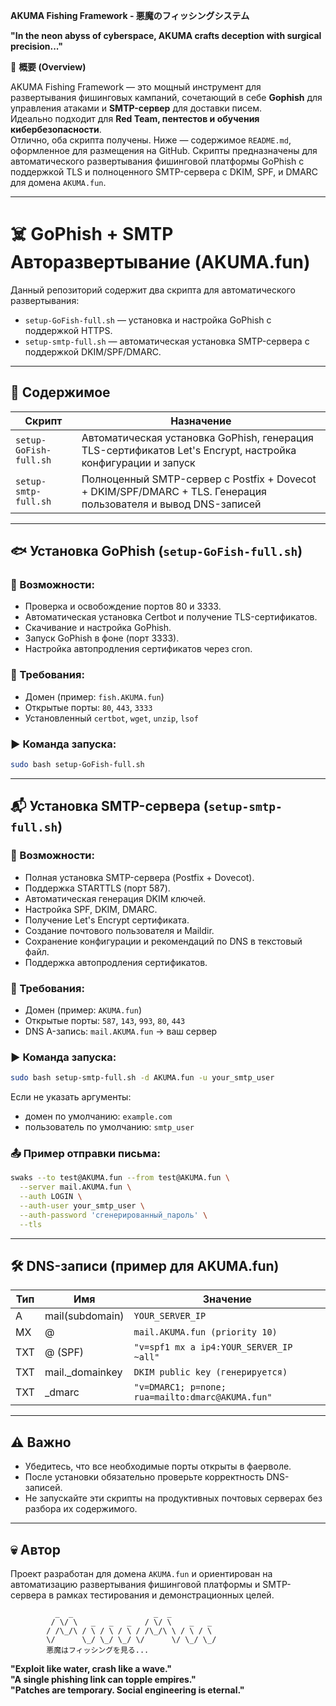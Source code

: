   **AKUMA Fishing Framework - 悪魔のフィッシングシステム**  

**"In the neon abyss of cyberspace, AKUMA crafts deception with surgical precision..."**  

🚀 **概要 (Overview)**  

AKUMA Fishing Framework — это мощный инструмент для развертывания фишинговых кампаний, сочетающий в себе **Gophish** для управления атаками и **SMTP-сервер** для доставки писем.  
Идеально подходит для **Red Team, пентестов и обучения кибербезопасности**.  
Отлично, оба скрипта получены. Ниже — содержимое `README.md`, оформленное для размещения на GitHub. Скрипты предназначены для автоматического развертывания фишинговой платформы GoPhish с поддержкой TLS и полноценного SMTP-сервера с DKIM, SPF, и DMARC для домена `AKUMA.fun`.

---

# ☠️ GoPhish + SMTP Авторазвертывание (AKUMA.fun)

Данный репозиторий содержит два скрипта для автоматического развертывания:
- `setup-GoFish-full.sh` — установка и настройка GoPhish с поддержкой HTTPS.
- `setup-smtp-full.sh` — автоматическая установка SMTP-сервера с поддержкой DKIM/SPF/DMARC.

---

## 📁 Содержимое

| Скрипт | Назначение |
|--------|------------|
| `setup-GoFish-full.sh` | Автоматическая установка GoPhish, генерация TLS-сертификатов Let's Encrypt, настройка конфигурации и запуск |
| `setup-smtp-full.sh` | Полноценный SMTP-сервер с Postfix + Dovecot + DKIM/SPF/DMARC + TLS. Генерация пользователя и вывод DNS-записей |

---

## 🐟 Установка GoPhish (`setup-GoFish-full.sh`)

### 🔧 Возможности:
- Проверка и освобождение портов 80 и 3333.
- Автоматическая установка Certbot и получение TLS-сертификатов.
- Скачивание и настройка GoPhish.
- Запуск GoPhish в фоне (порт 3333).
- Настройка автопродления сертификатов через cron.

### 📌 Требования:
- Домен (пример: `fish.AKUMA.fun`)
- Открытые порты: `80`, `443`, `3333`
- Установленный `certbot`, `wget`, `unzip`, `lsof`

### ▶️ Команда запуска:
```bash
sudo bash setup-GoFish-full.sh
```

---

## 📬 Установка SMTP-сервера (`setup-smtp-full.sh`)

### 🔧 Возможности:
- Полная установка SMTP-сервера (Postfix + Dovecot).
- Поддержка STARTTLS (порт 587).
- Автоматическая генерация DKIM ключей.
- Настройка SPF, DKIM, DMARC.
- Получение Let's Encrypt сертификата.
- Создание почтового пользователя и Maildir.
- Сохранение конфигурации и рекомендаций по DNS в текстовый файл.
- Поддержка автопродления сертификатов.

### 📌 Требования:
- Домен (пример: `AKUMA.fun`)
- Открытые порты: `587`, `143`, `993`, `80`, `443`
- DNS A-запись: `mail.AKUMA.fun` → ваш сервер

### ▶️ Команда запуска:
```bash
sudo bash setup-smtp-full.sh -d AKUMA.fun -u your_smtp_user
```

Если не указать аргументы:
- домен по умолчанию: `example.com`
- пользователь по умолчанию: `smtp_user`

### 📤 Пример отправки письма:
```bash
swaks --to test@AKUMA.fun --from test@AKUMA.fun \
  --server mail.AKUMA.fun \
  --auth LOGIN \
  --auth-user your_smtp_user \
  --auth-password 'сгенерированный_пароль' \
  --tls
```

---

## 🛠️ DNS-записи (пример для AKUMA.fun)

| Тип | Имя | Значение |
|-----|-----|----------|
| A   | mail(subdomain)         | `YOUR_SERVER_IP` |
| MX  | @            | `mail.AKUMA.fun (priority 10)` |
| TXT | @ (SPF)      | `"v=spf1 mx a ip4:YOUR_SERVER_IP ~all"` |
| TXT | mail._domainkey | `DKIM public key (генерируется)` |
| TXT | _dmarc       | `"v=DMARC1; p=none; rua=mailto:dmarc@AKUMA.fun"` |

---

## ⚠️ Важно
- Убедитесь, что все необходимые порты открыты в фаерволе.
- После установки обязательно проверьте корректность DNS-записей.
- Не запускайте эти скрипты на продуктивных почтовых серверах без разбора их содержимого.

---

## 💀 Автор
Проект разработан для домена `AKUMA.fun` и ориентирован на автоматизацию развертывания фишинговой платформы и SMTP-сервера в рамках тестирования и демонстрационных целей.

```
          _  _                  _  _            
         / \/ \   _   _   _   / \/ \    _   _  
        / /\_/\ / \ / \ / \ / /\_/\ \ / \ / \ 
        \/      \_/ \_/ \_/ \/      \/ \_/ \_/ 
        悪魔はフィッシングを見る...
```  

**"Exploit like water, crash like a wave."**  
**"A single phishing link can topple empires."**  
**"Patches are temporary. Social engineering is eternal."**
